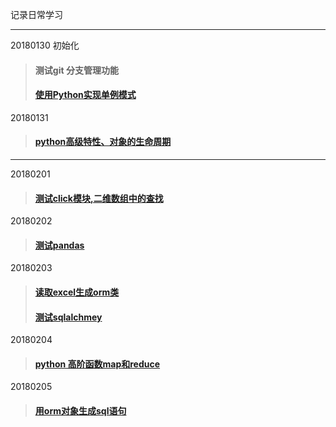 记录日常学习

---------------------------
20180130 初始化
> #### 测试git 分支管理功能
> #### [使用Python实现单例模式](./20180130)

20180131
> #### [python高级特性、对象的生命周期](./20180131)
---
20180201
> #### [测试click模块,二维数组中的查找](./20180201)
20180202
> #### [测试pandas](./20180202)
20180203
> #### [读取excel生成orm类](./20180203)
> #### [测试sqlalchmey](./20180203)
20180204
> #### [python 高阶函数map和reduce](./20180204)
20180205
> #### [用orm对象生成sql语句](./20180205.py)

